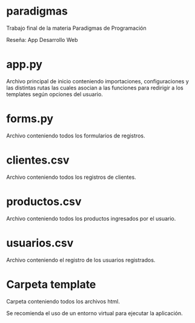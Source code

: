 # paradigmas
Trabajo final de la materia Paradigmas de Programación

Reseña: App Desarrollo Web

# app.py
Archivo principal de inicio conteniendo importaciones, configuraciones y las distintas rutas las cuales asocian a las funciones para redirigir a los templates según opciones del usuario.

# forms.py
Archivo conteniendo todos los formularios de registros.

# clientes.csv
Archivo conteniendo todos los registros de clientes.

# productos.csv
Archivo conteniendo todos los productos ingresados por el usuario.

# usuarios.csv
Archivo conteniendo el registro de los usuarios registrados.

# Carpeta template
Carpeta conteniendo todos los archivos html.

Se recomienda el uso de un entorno virtual para ejecutar la aplicación.
